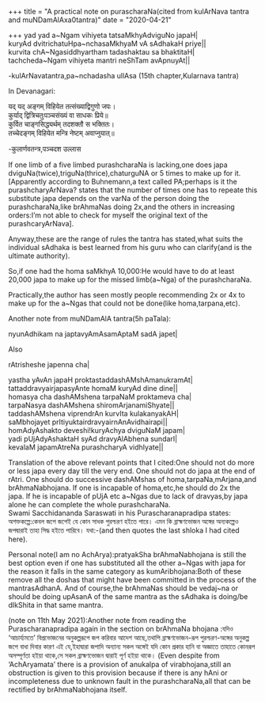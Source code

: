 +++
title = "A practical note on purascharaNa(cited from kulArNava tantra and muNDamAlAxa0tantra)"
date = "2020-04-21"

+++
yad yad a\~Ngam vihiyeta tatsaMkhyAdviguNo japaH\|  
kuryAd dvitrichatuHpa\~nchasaMkhyaM vA sAdhakaH priye\|\|  
kurvita chA\~Ngasiddhyartham tadashaktau sa bhaktitaH\|  
tachcheda\~Ngam vihiyeta mantri neShTam avApnuyAt\|\|

-kulArNavatantra,pa\~nchadasha ullAsa (15th chapter,Kularnava tantra)

In Devanagari:

यद् यद् अङ्गम् विहियेत तत्संख्याद्विगुणो जपः।  
कुर्याद् द्वित्रिचतुःपञ्चसंख्यं वा साधकः प्रिये॥  
कुर्वित चाङ्गसिद्ध्यर्थम् तदशक्तौ स भक्तितः।  
तच्चेदङ्गम् विहियेत मन्त्रि नेष्टम् अवाप्नुयात्॥

-कुलार्णवतन्त्र,पञ्चदश उल्लास

If one limb of a five limbed purashcharaNa is lacking,one does japa
dviguNa(twice),triguNa(thrice),chaturguNA or 5 times to make up for it.
\[Apparently according to Buhnemann,a text called PA;perhaps is it the
purashcharyArNava? states that the number of times one has to repeate
this substitute japa depends on the varNa of the person doing the
purashcharaNa,like brAhmaNas doing 2x,and the others in increasing
orders:I’m not able to check for myself the original text of the
purashcaryArNava\].

Anyway,these are the range of rules the tantra has stated,what suits the
individual sAdhaka is best learned from his guru who can clarify(and is
the ultimate authority).

So,if one had the homa saMkhyA 10,000:He would have to do at least
20,000 japa to make up for the missed limb(a\~Nga) of the purashcharaNa.

Practically,the author has seen mostly people recommending 2x or 4x to
make up for the a\~Ngas that could not be done(like homa,tarpana,etc).

Another note from muNDamAlA tantra(5h paTala):

nyunAdhikam na japtavyAmAsamAptaM sadA japet\|

Also

rAtrisheshe japenna cha\|

yastha yAvAn japaH proktastaddashAMshAmanukramAt\|  
tattaddravyairjapasyAnte homaM kuryAd dine dine\|\|  
homasya cha dashAMshena tarpaNaM proktameva cha\|  
tarpaNasya dashAMshena shiromArjanamiShyate\|\|  
taddashAMshena viprendrAn kurvIta kulakanyakAH\|  
saMbhojayet prItiyuktairdravyairnAnAvidhairapi\|\|  
homAdyAshakto deveshi!kuryAchya dviguNaM japam\|  
yadi pUjAdyAshaktaH syAd dravyAlAbhena sundarI\|  
kevalaM japamAtreNa purashcharyA vidhIyate\|\|

Translation of the above relevant points that I cited:One should not do
more or less japa every day till the very end. One should not do japa at
the end of rAtri. One should do successive dashAMshas of
homa,tarpaNa,mArjana,and brAhmaNabhojana. If one is incapable of
homa,etc,he should do 2x the japa. If he is incapable of pUjA etc
a\~Ngas due to lack of dravyas,by japa alone he can complete the whole
purashcharaNa.  
Swami Sacchidananda Saraswati in his Purascharanapradipa states:
অশক্তকল্পে:কেবল জপে জপেই যে কোন সাধক পুরশ্চরণ হইতে পারে। এমন কি
ব্রাহ্মণভোজন অঙ্গের অন্যকল্পেও জপদ্বারাই তাহা সিদ্ধ হইতে পারিবে।
যথা:-(and then quotes the last shloka I had cited here).

Personal note(I am no AchArya):pratyakSha brAhmaNabhojana is still the
best option even if one has substituted all the other a\~Ngas with japa
for the reason it falls in the same category as kumAribhojana:Both of
these remove all the doshas that might have been committed in the
process of the mantrasAdhanA. And of course,the brAhmaNas should be
vedaj\~na or should be doing upAsanA of the same mantra as the sAdhaka
is doing/be dIkShita in that same mantra.

(note on 11th May 2021):Another note from reading the
Purascharanapradipa again in the section on brAhmaNa bhojana :যদিও
‘আচার্য্যমতে’ বিপ্রভোজনের অনুকল্পরূপে জপ করিবার আদেশ আছে,তথাপি
ব্রাহ্মণভোজন-রূপ পুরশ্চরণ-অঙ্গের অনুকল্প জপে বাধা দিবার কারণ এই
যে,ইহাদ্বারা জপাদি অন্যান্য সকল অঙ্গেই যদি কোন প্রকার হানি বা অজ্ঞাতে
তাহাতে কোনরূপ অসম্পূর্ণতা হইয়া থাকে,সে সকল ব্রাহ্মণভোজন দ্বারাই পূর্ণ
হইয়া থাকে। (Even despite from ‘AchAryamata’ there is a provision of
anukalpa of virabhojana,still an obstruction is given to this provision
because if there is any hAni or incompleteness due to unknown fault in
the purashcharaNa,all that can be rectified by brAhmaNabhojana itself.
